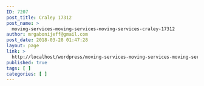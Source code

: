 ```yaml
---
ID: 7207
post_title: Craley 17312
post_name: >
  moving-services-moving-services-moving-services-craley-17312
author: mrgabonijeff@gmail.com
post_date: 2018-03-28 01:47:28
layout: page
link: >
  http://localhost/wordpress/moving-services-moving-services-moving-services-craley-17312/
published: true
tags: [ ]
categories: [ ]
---
```

